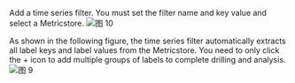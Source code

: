 Add a time series filter. You must set the filter name and key value and select a Metricstore.
![图 10](/img/src/en/metrics/25.%E6%B7%BB%E5%8A%A0%E6%97%B6%E5%BA%8F%E8%BF%87%E6%BB%A4%E5%99%A8/14ef4ef19efb5118b9b7ac377c5f81c5650b36e606085a12d5f7f24cd4bff9ac.png)

As shown in the following figure, the time series filter automatically extracts all label keys and label values from the Metricstore. You need to only click the + icon to add multiple groups of labels to complete drilling and analysis.
![图 9](/img/src/en/metrics/25.%E6%B7%BB%E5%8A%A0%E6%97%B6%E5%BA%8F%E8%BF%87%E6%BB%A4%E5%99%A8/95e76c18ed0b55570087ac14eb4d793f4308c7d3b4107cdbf13b06a4d8acfe8d.png)
